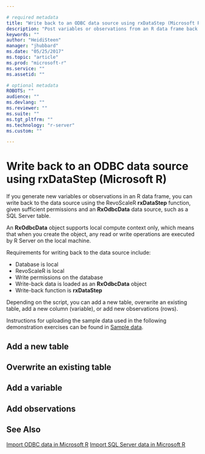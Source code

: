 ```yaml
---

# required metadata
title: "Write back to an ODBC data source using rxDataStep (Microsoft R)"
description: "Post variables or observations from an R data frame back to an RxOdbcData source in Microsoft R."
keywords: ""
author: "HeidiSteen"
manager: "jhubbard"
ms.date: "05/25/2017"
ms.topic: "article"
ms.prod: "microsoft-r"
ms.service: ""
ms.assetid: ""

# optional metadata
ROBOTS: ""
audience: ""
ms.devlang: ""
ms.reviewer: ""
ms.suite: ""
ms.tgt_pltfrm: ""
ms.technology: "r-server"
ms.custom: ""

---
```


# Write back to an ODBC data source using rxDataStep (Microsoft R)

If you generate new variables or observations in an R data frame, you can write back to the data source using the RevoScaleR **rxDataStep** function, given sufficient permissions and an **RxOdbcData** data source, such as a SQL Server table. 

An **RxOdbcData** object supports local compute context only, which means that when you create the object, any read or write operations are executed by R Server on the local machine.

Requirements for writing back to the data source include:

+ Database is local 
+ RevoScaleR is local 
+ Write permissions on the database 
+ Write-back data is loaded as an **RxOdbcData** object 
+ Write-back function is **rxDataStep** 

Depending on the script, you can add a new table, overwrite an existing table, add a new column (variable), or add new observations (rows). 

Instructions for uploading the sample data used in the following demonstration exercises can be found in [Sample data](scaler-user-guide-sample-data.md#demo-sql-data).

## Add a new table

## Overwrite an existing table

## Add a variable

## Add observations


## See Also

 [Import ODBC data in Microsoft R](scaler-data-odbc.md)	
 [Import SQL Server data in Microsoft R](scaler-data-sql.md)